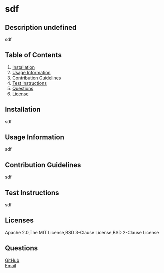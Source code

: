 # sdf

## Description  undefined

sdf

## Table of Contents

1. [Installation](#installation)
2. [Usage Information](#usage)
3. [Contribution Guidelines](#contribution)
4. [Test Instructions](#test)
5. [Questions](#questions)
6. [License](#license)

## Installation <a name="installation"></a>

sdf

## Usage Information <a name="usage"></a>

sdf

## Contribution Guidelines <a name="contribution"></a>

sdf

## Test Instructions <a name="test"></a>

sdf

## Licenses <a name="license"></a>

Apache 2.0,The MIT License,BSD 3-Clause License,BSD 2-Clause License

## Questions <a name="questions"></a>

[GitHub](sdf)<br>
[Email](mailto:sdf)

